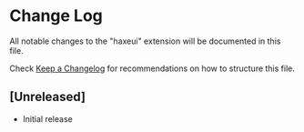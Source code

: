 # Change Log

All notable changes to the "haxeui" extension will be documented in this file.

Check [Keep a Changelog](http://keepachangelog.com/) for recommendations on how to structure this file.

## [Unreleased]

- Initial release